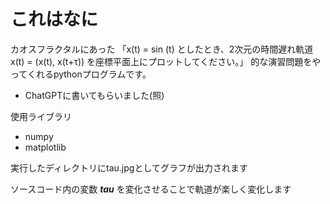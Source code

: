 # これはなに
カオスフラクタルにあった 「x(t) = sin (t) としたとき、2次元の時間遅れ軌道 x(t) = (x(t), x(t+τ)) を座標平面上にプロットしてください。」 的な演習問題をやってくれるpythonプログラムです。

- ChatGPTに書いてもらいました(照)

使用ライブラリ

- numpy
- matplotlib

実行したディレクトリにtau.jpgとしてグラフが出力されます

ソースコード内の変数 ***tau*** を変化させることで軌道が楽しく変化します
